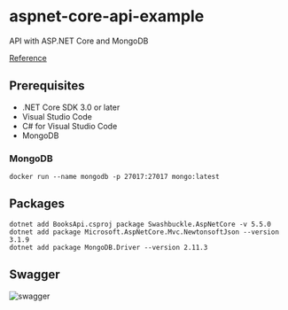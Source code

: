 # aspnet-core-api-example
API with ASP.NET Core and MongoDB

[Reference](https://docs.microsoft.com/en-us/aspnet/core/tutorials/first-mongo-app?view=aspnetcore-3.1&tabs=visual-studio-code#test-the-web-api)


## Prerequisites

* .NET Core SDK 3.0 or later
* Visual Studio Code
* C# for Visual Studio Code
* MongoDB

### MongoDB

``` 
docker run --name mongodb -p 27017:27017 mongo:latest
```

## Packages

```
dotnet add BooksApi.csproj package Swashbuckle.AspNetCore -v 5.5.0
dotnet add package Microsoft.AspNetCore.Mvc.NewtonsoftJson --version 3.1.9
dotnet add package MongoDB.Driver --version 2.11.3
```

## Swagger

![swagger](https://i.imgur.com/uwcUnXC.png)